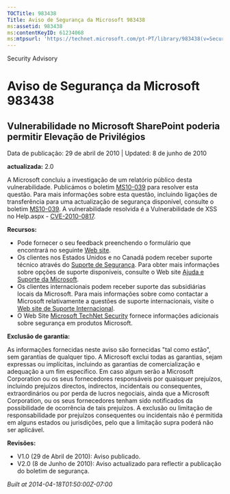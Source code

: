 ```yaml
---
TOCTitle: 983438
Title: Aviso de Segurança da Microsoft 983438
ms:assetid: 983438
ms:contentKeyID: 61234068
ms:mtpsurl: 'https://technet.microsoft.com/pt-PT/library/983438(v=Security.10)'
---
```


Security Advisory

Aviso de Segurança da Microsoft 983438
======================================

Vulnerabilidade no Microsoft SharePoint poderia permitir Elevação de Privilégios
--------------------------------------------------------------------------------

Data de publicação: 29 de abril de 2010 | Updated: 8 de junho de 2010

**actualizada:** 2.0

A Microsoft concluiu a investigação de um relatório público desta vulnerabilidade. Publicámos o boletim [MS10-039](http://go.microsoft.com/fwlink/?linkid=191905) para resolver esta questão. Para mais informações sobre esta questão, incluindo ligações de transferência para uma actualização de segurança disponível, consulte o boletim [MS10-039](http://go.microsoft.com/fwlink/?linkid=191905). A vulnerabilidade resolvida é a Vulnerabilidade de XSS no Help.aspx - [CVE-2010-0817](http://www.cve.mitre.org/cgi-bin/cvename.cgi?name=cve-2010-0817).

**Recursos:**

-   Pode fornecer o seu feedback preenchendo o formulário que encontrará no seguinte [Web site](https://support.microsoft.com/common/survey.aspx?scid=sw;en;1257&amp;showpage=1&amp;ws=technet&amp;sd=tech).
-   Os clientes nos Estados Unidos e no Canadá podem receber suporte técnico através do [Suporte de Segurança](http://go.microsoft.com/fwlink/?linkid=21131). Para obter mais informações sobre opções de suporte disponíveis, consulte o Web site [Ajuda e Suporte da Microsoft](http://support.microsoft.com/).
-   Os clientes internacionais podem receber suporte das subsidiárias locais da Microsoft. Para mais informações sobre como contactar a Microsoft relativamente a questões de suporte internacionais, visite o [Web site de Suporte Internacional](http://go.microsoft.com/fwlink/?linkid=21155).
-   O Web Site [Microsoft TechNet Security](http://go.microsoft.com/fwlink/?linkid=21132) fornece informações adicionais sobre segurança em produtos Microsoft.

**Exclusão de garantia:**

As informações fornecidas neste aviso são fornecidas "tal como estão", sem garantias de qualquer tipo. A Microsoft exclui todas as garantias, sejam expressas ou implícitas, incluindo as garantias de comercialização e adequação a um fim específico. Em caso algum serão a Microsoft Corporation ou os seus fornecedores responsáveis por quaisquer prejuízos, incluindo prejuízos directos, indirectos, incidentais ou consequentes, extraordinários ou por perda de lucros negociais, ainda que a Microsoft Corporation, ou os seus fornecedores tenham sido notificados da possibilidade de ocorrência de tais prejuízos. A exclusão ou limitação de responsabilidade por prejuízos consequentes ou incidentais não é permitida em alguns estados ou jurisdições, pelo que a limitação supra poderá não ser aplicável.

**Revisões:**

-   V1.0 (29 de Abril de 2010): Aviso publicado.
-   V2.0 (8 de Junho de 2010): Aviso actualizado para reflectir a publicação do boletim de segurança.

*Built at 2014-04-18T01:50:00Z-07:00*
